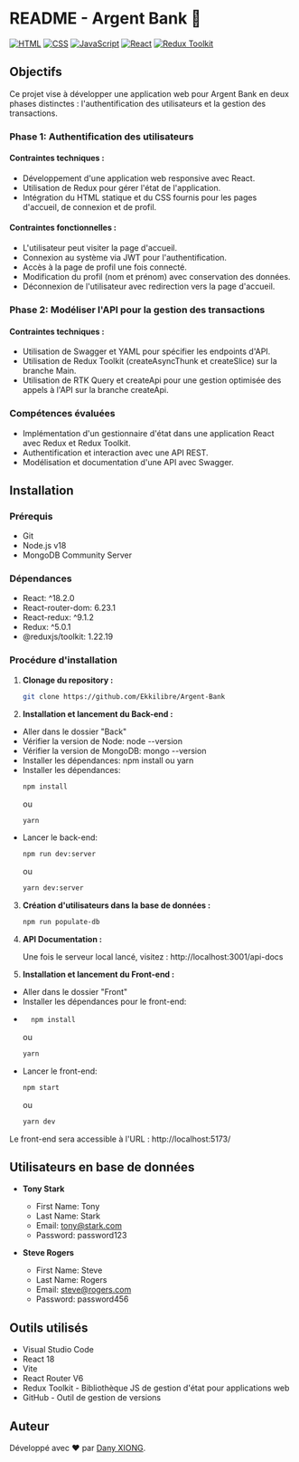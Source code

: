 # README - Argent Bank 💸
[![HTML](https://img.shields.io/badge/html-20232a?style=for-the-badge&logo=html5&logoColor=61dafb)](https://developer.mozilla.org/en-US/docs/Web/HTML)
[![CSS](https://img.shields.io/badge/css-20232a?style=for-the-badge&logo=css3&logoColor=1572b6)](https://developer.mozilla.org/en-US/docs/Web/CSS)
[![JavaScript](https://img.shields.io/badge/javascript-20232a?style=for-the-badge&logo=javascript&logoColor=f7df1e)](https://developer.mozilla.org/en-US/docs/Web/JavaScript)
[![React](https://img.shields.io/badge/react-20232a?style=for-the-badge&logo=react&logoColor=61dafb)](https://reactjs.org/)
[![Redux Toolkit](https://img.shields.io/badge/redux_toolkit-20232a?style=for-the-badge&logo=redux&logoColor=764abc)](https://redux-toolkit.js.org/)


## Objectifs

Ce projet vise à développer une application web pour Argent Bank en deux phases distinctes : l'authentification des utilisateurs et la gestion des transactions.

### Phase 1: Authentification des utilisateurs

#### Contraintes techniques :

- Développement d'une application web responsive avec React.
- Utilisation de Redux pour gérer l'état de l'application.
- Intégration du HTML statique et du CSS fournis pour les pages d'accueil, de connexion et de profil.

#### Contraintes fonctionnelles :

- L'utilisateur peut visiter la page d'accueil.
- Connexion au système via JWT pour l'authentification.
- Accès à la page de profil une fois connecté.
- Modification du profil (nom et prénom) avec conservation des données.
- Déconnexion de l'utilisateur avec redirection vers la page d'accueil.

### Phase 2: Modéliser l'API pour la gestion des transactions

#### Contraintes techniques :

- Utilisation de Swagger et YAML pour spécifier les endpoints d'API.
- Utilisation de Redux Toolkit (createAsyncThunk et createSlice) sur la branche Main.
- Utilisation de RTK Query et createApi pour une gestion optimisée des appels à l'API sur la branche createApi.

### Compétences évaluées

- Implémentation d'un gestionnaire d'état dans une application React avec Redux et Redux Toolkit.
- Authentification et interaction avec une API REST.
- Modélisation et documentation d'une API avec Swagger.

## Installation

### Prérequis

- Git
- Node.js v18
- MongoDB Community Server

### Dépendances

- React: ^18.2.0
- React-router-dom: 6.23.1
- React-redux: ^9.1.2
- Redux: ^5.0.1
- @reduxjs/toolkit: 1.22.19

### Procédure d'installation

1. **Clonage du repository :**

   ```bash
   git clone https://github.com/Ekkilibre/Argent-Bank
    ```

2. **Installation et lancement du Back-end :**

- Aller dans le dossier "Back"
- Vérifier la version de Node: node --version
- Vérifier la version de MongoDB: mongo --version
- Installer les dépendances: npm install ou yarn
- Installer les dépendances:
  ```bash
  npm install
  ```
  ou
  ```bash
  yarn
  ```
- Lancer le back-end:
    ```bash
    npm run dev:server
    ```
    ou
    ```bash
    yarn dev:server
    ```

3. **Création d'utilisateurs dans la base de données :**
   ```bash
   npm run populate-db
    ```

4. **API Documentation :**
   
   Une fois le serveur local lancé, visitez : http://localhost:3001/api-docs

5. **Installation et lancement du Front-end :**
- Aller dans le dossier "Front"
- Installer les dépendances pour le front-end:
- ```bash
    npm install
    ```
    ou
    ```bash
    yarn
    ```
- Lancer le front-end:
  ```bash
  npm start
  ```
  ou
  ```bash
  yarn dev
  ```
Le front-end sera accessible à l'URL : http://localhost:5173/

## Utilisateurs en base de données

- **Tony Stark**
  - First Name: Tony
  - Last Name: Stark
  - Email: tony@stark.com
  - Password: password123

- **Steve Rogers**
  - First Name: Steve
  - Last Name: Rogers
  - Email: steve@rogers.com
  - Password: password456


## Outils utilisés

- Visual Studio Code
- React 18
- Vite
- React Router V6
- Redux Toolkit - Bibliothèque JS de gestion d'état pour applications web
- GitHub - Outil de gestion de versions

## Auteur

Développé avec ❤️ par [Dany XIONG](https://github.com/Ekkylibre).